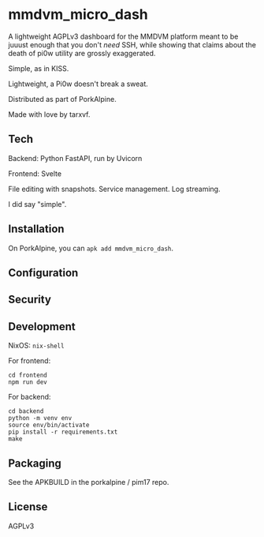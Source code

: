 # mmdvm_micro_dash

A lightweight AGPLv3 dashboard for the MMDVM platform meant to be juuust
enough that you don't *need* SSH, while showing that claims about the
death of pi0w utility are grossly exaggerated.

Simple, as in KISS.

Lightweight, a Pi0w doesn't break a sweat.

Distributed as part of PorkAlpine.

Made with love by tarxvf.

## Tech

Backend: Python FastAPI, run by Uvicorn

Frontend: Svelte

File editing with snapshots.
Service management.
Log streaming.

I did say "simple".


## Installation

On PorkAlpine, you can `apk add mmdvm_micro_dash`.

## Configuration

## Security

## Development

NixOS: `nix-shell`

For frontend:
```
cd frontend
npm run dev
```
For backend:
```
cd backend
python -m venv env
source env/bin/activate
pip install -r requirements.txt
make
```
## Packaging

See the APKBUILD in the porkalpine / pim17 repo.

## License

AGPLv3
```
